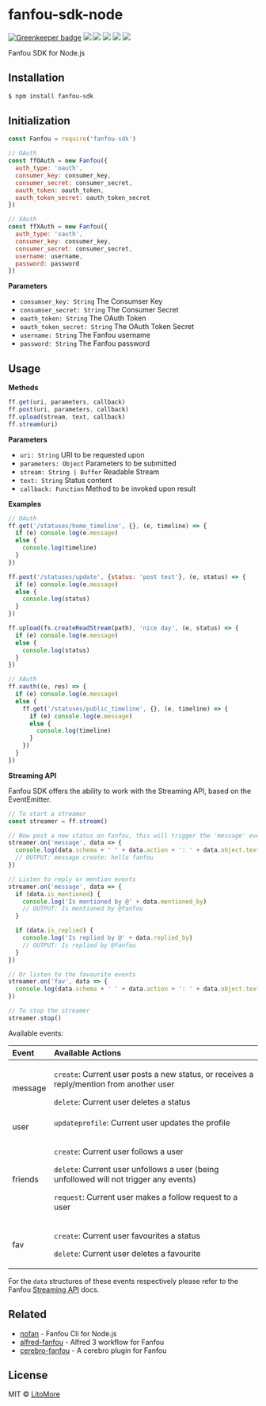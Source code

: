 # fanfou-sdk-node

[![Greenkeeper badge](https://badges.greenkeeper.io/LitoMore/fanfou-sdk-node.svg)](https://greenkeeper.io/)
[![](https://img.shields.io/travis/LitoMore/fanfou-sdk-node/master.svg)](https://travis-ci.org/LitoMore/fanfou-sdk-node)
[![](https://img.shields.io/appveyor/ci/LitoMore/fanfou-sdk-node/master.svg)](https://ci.appveyor.com/project/LitoMore/fanfou-sdk-node)
[![](https://img.shields.io/npm/v/fanfou-sdk.svg)](https://www.npmjs.com/package/fanfou-sdk)
[![](https://img.shields.io/npm/l/fanfou-sdk.svg)](https://github.com/LitoMore/fanfou-sdk-node/blob/master/LICENSE)
[![](https://img.shields.io/badge/code_style-standard-brightgreen.svg)](https://standardjs.com)

Fanfou SDK for Node.js

## Installation

```bash
$ npm install fanfou-sdk
```
## Initialization

```javascript
const Fanfou = require('fanfou-sdk')

// OAuth
const ffOAuth = new Fanfou({
  auth_type: 'oauth',
  consumer_key: consumer_key,
  consumer_secret: consumer_secret,
  oauth_token: oauth_token,
  oauth_token_secret: oauth_token_secret
})

// XAuth
const ffXAuth = new Fanfou({
  auth_type: 'xauth',
  consumer_key: consumer_key,
  consumer_secret: consumer_secret,
  username: username,
  password: password
})
```
**Parameters**

- `consumser_key: String` The Consumser Key
- `consumser_secret: String` The Consumer Secret
- `oauth_token: String` The OAuth Token
- `oauth_token_secret: String` The OAuth Token Secret
- `username: String` The Fanfou username
- `password: String` The Fanfou password

## Usage

**Methods**

```javascript
ff.get(uri, parameters, callback)
ff.post(uri, parameters, callback)
ff.upload(stream, text, callback)
ff.stream(uri)
```

**Parameters**

- `uri: String` URI to be requested upon
- `parameters: Object` Parameters to be submitted
- `stream: String | Buffer` Readable Stream
- `text: String` Status content
- `callback: Function` Method to be invoked upon result

**Examples**

```javascript
// OAuth
ff.get('/statuses/home_timeline', {}, (e, timeline) => {
  if (e) console.log(e.message)
  else {
    console.log(timeline)
  }
})

ff.post('/statuses/update', {status: 'post test'}, (e, status) => {
  if (e) console.log(e.message)
  else {
    console.log(status)
  }
})

ff.upload(fs.createReadStream(path), 'nice day', (e, status) => {
  if (e) console.log(e.message)
  else {
    console.log(status)
  }
})

// XAuth
ff.xauth((e, res) => {
  if (e) console.log(e.message)
  else {
    ff.get('/statuses/public_timeline', {}, (e, timeline) => {
      if (e) console.log(e.message)
      else {
        console.log(timeline)
      }
    })
  }
})
```

**Streaming API**

Fanfou SDK offers the ability to work with the Streaming API, based on the EventEmitter.

```javascript
// To start a streamer
const streamer = ff.stream()

// Now post a new status on fanfou, this will trigger the 'message' event
streamer.on('message', data => {
  console.log(data.schema + ' ' + data.action + ': ' + data.object.text)
  // OUTPUT: message create: hello fanfou
})

// Listen to reply or mention events
streamer.on('message', data => {
  if (data.is_mentioned) {
    console.log('Is mentioned by @' + data.mentioned_by)
    // OUTPUT: Is mentioned by @fanfou
  }

  if (data.is_replied) {
    console.log('Is replied by @' + data.replied_by)
    // OUTPUT: Is replied by @fanfou
  }
})

// Or listen to the favourite events
streamer.on('fav', data => {
  console.log(data.schema + ' ' + data.action + ': ' + data.object.text)
})

// To stop the streamer
streamer.stop()
```

Available events:

|Event|Available Actions|
:---|:---
message|<p>`create`: Current user posts a new status, or receives a reply/mention from another user</p><p>`delete`: Current user deletes a status
user|`updateprofile`: Current user updates the profile</p>
friends|<p>`create`: Current user follows a user</p><p>`delete`: Current user unfollows a user (being unfollowed will not trigger any events)</p><p>`request`: Current user makes a follow request to a user</p>
fav|<p>`create`: Current user favourites a status</p><p>`delete`: Current user deletes a favourite</p>

For the `data` structures of these events respectively please refer to the Fanfou [Streaming API](http://wiki.fanfou.com/Streaming-API) docs.

## Related

- [nofan](https://github.com/LitoMore/nofan) - Fanfou Cli for Node.js
- [alfred-fanfou](https://github.com/LitoMore/alfred-fanfou) - Alfred 3 workflow for Fanfou
- [cerebro-fanfou](https://github.com/LitoMore/cerebro-fanfou) - A cerebro plugin for Fanfou

## License

MIT © [LitoMore](https://github.com/LitoMore)
